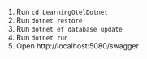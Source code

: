 1. Run `cd LearningOtelDotnet`
1. Run `dotnet restore`
1. Run `dotnet ef database update`
1. Run `dotnet run`
1. Open http://localhost:5080/swagger
